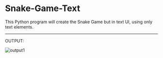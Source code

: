 # Snake-Game-Text

This Python program will create the Snake Game but in text UI, using only text elements.

---
OUTPUT:

 
![output1](https://user-images.githubusercontent.com/20074475/36946697-d2e2632e-1fe6-11e8-93cd-cebb33f62305.png)
